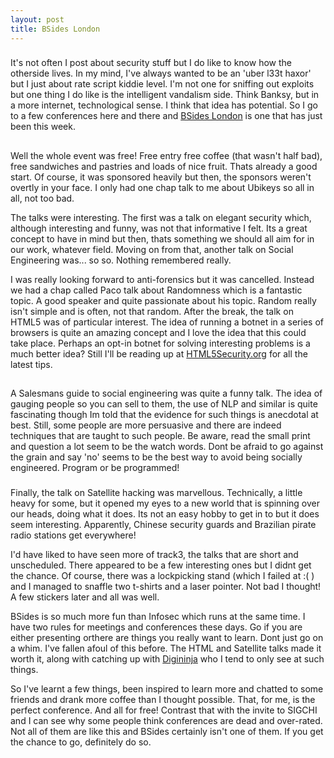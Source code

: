```yaml
---
layout: post
title: BSides London
---
```


###
It's not often I post about security stuff but I do like to know how the otherside lives. In my mind, I've always wanted to be an 'uber l33t haxor' but I just about rate script kiddie level. I'm not one for sniffing out exploits but one thing I do like is the intelligent vandalism side. Think Banksy, but in a more internet, technological sense. I think that idea has potential. So I go to a few conferences here and there and [BSides London](http://www.securitybsides.org.uk) is one that has just been this week.

##
Well the whole event was free! Free entry free coffee (that wasn't half bad), free sandwiches and pastries and loads of nice fruit. Thats already a good start. Of course, it was sponsored heavily but then, the sponsors weren't overtly in your face. I only had one chap talk to me about Ubikeys so all in all, not too bad. 

The talks were interesting. The first was a talk on elegant security which, although interesting and funny, was not that informative I felt. Its a great concept to have in mind but then, thats something we should all aim for in our work, whatever field. Moving on from that, another talk on Social Engineering was... so so. Nothing remembered really.

I was really looking forward to anti-forensics but it was cancelled. Instead we had a chap called Paco talk about Randomness which is a fantastic topic. A good speaker and quite passionate about his topic. Random really isn't simple and is often, not that random. After the break, the talk on HTML5 was of particular interest. The idea of running a botnet in a series of browsers is quite an amazing concept and I love the idea that this could take place. Perhaps an opt-in botnet for solving interesting problems is a much better idea? Still I'll be reading up at [HTML5Security.org](http://www.html5security.org) for all the latest tips.

##
A Salesmans guide to social engineering was quite a funny talk. The idea of gauging people so you can sell to them, the use of NLP and similar is quite fascinating though Im told that the evidence for such things is anecdotal at best. Still, some people are more persuasive and there are indeed techniques that are taught to such people. Be aware, read the small print and question a lot seem to be the watch words. Dont be afraid to go against the grain and say 'no' seems to be the best way to avoid being socially engineered. Program or be programmed!

###
Finally, the talk on Satellite hacking was marvellous. Technically, a little heavy for some, but it opened my eyes to a new world that is spinning over our heads, doing what it does. Its not an easy hobby to get in to but it does seem interesting. Apparently, Chinese security guards and Brazilian pirate radio stations get everywhere!

I'd have liked to have seen more of track3, the talks that are short and unscheduled. There appeared to be a few interesting ones but I didnt get the chance. Of course, there was a lockpicking stand (which I failed at :( ) and I managed to snaffle two t-shirts and a laser pointer. Not bad I thought! A few stickers later and all was well.

BSides is so much more fun than Infosec which runs at the same time. I have two rules for meetings and conferences these days. Go if you are either presenting orthere are things you really want to learn. Dont just go on a whim. I've fallen afoul of this before. The HTML and Satellite talks made it worth it, along with catching up with [Digininja](http://www.digininja.org/) who I tend to only see at such things.

So I've learnt a few things, been inspired to learn more and chatted to some friends and drank more coffee than I thought possible. That, for me, is the perfect conference. And all for free! Contrast that with the invite to SIGCHI and I can see why some people think conferences are dead and over-rated. Not all of them are like this and BSides certainly isn't one of them. If you get the chance to go, definitely do so.

